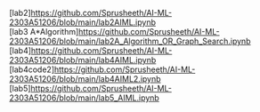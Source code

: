 [lab2]https://github.com/Sprusheeth/AI-ML-2303A51206/blob/main/lab2AIML.ipynb
<br>
[lab3 A*Algorithm]https://github.com/Sprusheeth/AI-ML-2303A51206/blob/main/lab2A_Algorithm_OR_Graph_Search.ipynb
<br>
[lab4]https://github.com/Sprusheeth/AI-ML-2303A51206/blob/main/lab4AIML.ipynb
<br>
[lab4code2]https://github.com/Sprusheeth/AI-ML-2303A51206/blob/main/lab4AIML2.ipynb<br>
[lab5]https://github.com/Sprusheeth/AI-ML-2303A51206/blob/main/lab5_AIML.ipynb
